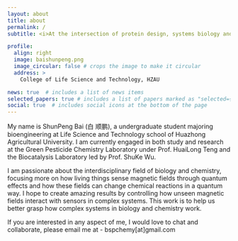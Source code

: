 ```yaml
---
layout: about
title: about
permalink: /
subtitle: <i>At the intersection of protein design, systems biology and spin chemistry</i>

profile:
  align: right
  image: baishunpeng.png
  image_circular: false # crops the image to make it circular
  address: >
    College of Life Science and Technology, HZAU

news: true  # includes a list of news items
selected_papers: true # includes a list of papers marked as "selected={true}"
social: true  # includes social icons at the bottom of the page
---
```


My name is ShunPeng Bai (白 顺鹏), a undergraduate student majoring bioengineering at Life Science and Technology school of Huazhong Agricultural University.
I am currently engaged in both study and research at the Green Pesticide Chemistry Laboratory under Prof. HuaiLong Teng and the Biocatalysis Laboratory led by Prof. ShuKe Wu.

I am passionate about the interdisciplinary field of biology and chemistry, focusing more on how living things sense magnetic fields through quantum effects and how these fields can change chemical reactions in a quantum way. I hope to create amazing results by controlling how unseen magnetic fields interact with sensors in complex systems. This work is to help us better grasp how complex systems in biology and chemistry work.

If you are interested in any aspect of me, I would love to chat and collaborate, please email me at - bspchemy[at]gmail.com

<!-- - Statistical ensemble representation of dynamic clusters and restructuring surfaces in catalytic conditions.
- Development of global optimizers with grand canonical and multi-objective functionality for structure search of crystals, clusters, and surfaces.
- Realistic modeling of electrocatalytic interface to understand the roles of pH, electrode potential, solvation, and electrolyte additives.
- Direct and inverse design of functional molecules and materials for CO$_2$ capture and electroreduction. -->



<!-- Write your biography here. Tell the world about yourself. Link to your favorite [subreddit](http://reddit.com). You can put a picture in, too. The code is already in, just name your picture `prof_pic.jpg` and put it in the `img/` folder.

Put your address / P.O. box / other info right below your picture. You can also disable any these elements by editing `profile` property of the YAML header of your `_pages/about.md`. Edit `_bibliography/papers.bib` and Jekyll will render your [publications page](/al-folio/publications/) automatically.

Link to your social media connections, too. This theme is set up to use [Font Awesome icons](http://fortawesome.github.io/Font-Awesome/) and [Academicons](https://jpswalsh.github.io/academicons/), like the ones below. Add your Facebook, Twitter, LinkedIn, Google Scholar, or just disable all of them. -->
